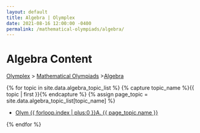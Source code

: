 ```yaml
---
layout: default
title: Algebra | Olymplex
date: 2021-08-16 12:00:00 -0400
permalink: /mathematical-olympiads/algebra/
---
```

<h1>Algebra Content</h1>
<p><a href="https://example.com">Olymplex</a> > <a href="https://example.com">Mathematical Olympiads</a> ><a href="https://example.com">Algebra</a></p>
{% for topic in site.data.algebra_topic_list %}
{% capture topic_name %}{{ topic | first }}{% endcapture %}
{% assign page_topic = site.data.algebra_topic_list[topic_name] %}
  <ul class="actions fit big">
  <li><a href="{{ site.baseurl }}{{ page.permalink}}olym-{{ forloop.index | plus:0 }}a" class="button fit big">Olym {{ forloop.index | plus:0 }}A. {{ page_topic.name }}</a></li>
  </ul>
{% endfor %}
